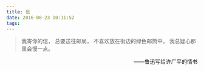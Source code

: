 ```yaml
---
title: 信
date: 2016-08-23 10:11:52
tags:
---
```

<!-- more -->
> 我寄你的信，
> 总要送往邮局，
> 不喜欢放在街边的绿色邮筒中，
> 我总疑心那里会慢一点。

<div align = right>——鲁迅写给许广平的情书</div>
